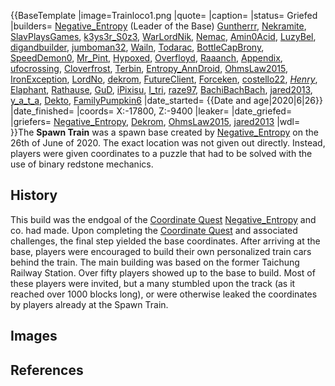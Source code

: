 {{BaseTemplate
|image=Trainloco1.png
|quote=
|caption=
|status= Griefed
|builders= [Negative_Entropy](https://2b2t.miraheze.org/wiki/Negative_Entropy) (Leader of the Base)
[Guntherrr](https://2b2t.miraheze.org/wiki/Guntherrr), [Nekramite](https://2b2t.miraheze.org/wiki/Nekramite), [SlavPlaysGames](https://2b2t.miraheze.org/wiki/SlavPlaysGames), [k3ys3r_S0z3](https://2b2t.miraheze.org/wiki/k3ys3r_S0z3), [WarLordNik](https://2b2t.miraheze.org/wiki/WarLordNik), [Nemac](https://2b2t.miraheze.org/wiki/Nemac), [Amin0Acid](https://2b2t.miraheze.org/wiki/Amin0Acid), [LuzyBel](https://2b2t.miraheze.org/wiki/LuzyBel), [digandbuilder](https://2b2t.miraheze.org/wiki/digandbuilder), [jumboman32](https://2b2t.miraheze.org/wiki/jumboman32), [Wailn](https://2b2t.miraheze.org/wiki/Wailn), [Todarac](https://2b2t.miraheze.org/wiki/Todarac), [BottleCapBrony](https://2b2t.miraheze.org/wiki/BottleCapBrony), [SpeedDemon0](https://2b2t.miraheze.org/wiki/SpeedDemon0), [Mr_Pint](https://2b2t.miraheze.org/wiki/Mr_Pint), [Hypoxed](https://2b2t.miraheze.org/wiki/Hypoxed), [Overfloyd](https://2b2t.miraheze.org/wiki/Overfloyd), [Raaanch](https://2b2t.miraheze.org/wiki/Raaanch), [Appendix](https://2b2t.miraheze.org/wiki/Appendix), [ufocrossing](https://2b2t.miraheze.org/wiki/ufocrossing), [Cloverfrost](https://2b2t.miraheze.org/wiki/Cloverfrost), [Terbin](https://2b2t.miraheze.org/wiki/Terbin), [Entropy_AnnDroid](https://2b2t.miraheze.org/wiki/Entropy_AnnDroid), [OhmsLaw2015](https://2b2t.miraheze.org/wiki/OhmsLaw2015), [IronException](https://2b2t.miraheze.org/wiki/IronException), [LordNo](https://2b2t.miraheze.org/wiki/LordNo), [dekrom](https://2b2t.miraheze.org/wiki/dekrom), [FutureClient](https://2b2t.miraheze.org/wiki/FutureClient), [Forceken](https://2b2t.miraheze.org/wiki/Forceken), [costello22](https://2b2t.miraheze.org/wiki/costello22), [_Henry_](https://2b2t.miraheze.org/wiki/_Henry_), [Elaphant](https://2b2t.miraheze.org/wiki/Elaphant), [Rathause](https://2b2t.miraheze.org/wiki/Rathause), [GuD](https://2b2t.miraheze.org/wiki/GuD), [iPixisu](https://2b2t.miraheze.org/wiki/iPixisu), [I_tri](https://2b2t.miraheze.org/wiki/I_tri), [raze97](https://2b2t.miraheze.org/wiki/raze97), [BachiBachBach](https://2b2t.miraheze.org/wiki/BachiBachBach), [jared2013](https://2b2t.miraheze.org/wiki/jared2013), [y_a_t_a](https://2b2t.miraheze.org/wiki/y_a_t_a), [Dekto](https://2b2t.miraheze.org/wiki/Dekto), [FamilyPumpkin6](https://2b2t.miraheze.org/wiki/FamilyPumpkin6)
|date_started= {{Date and age|2020|6|26}}
|date_finished=
|coords= X:-17800, Z:-9400
|leaker=
|date_griefed=
|griefers= [Negative_Entropy](https://2b2t.miraheze.org/wiki/Negative_Entropy), [Dekrom](https://2b2t.miraheze.org/wiki/Dekrom), [OhmsLaw2015](https://2b2t.miraheze.org/wiki/OhmsLaw2015), [jared2013](https://2b2t.miraheze.org/wiki/jared2013)
|wdl=
}}The **Spawn Train** was a spawn base created by [Negative_Entropy](https://2b2t.miraheze.org/wiki/Negative_Entropy) on the 26th of June of 2020. The exact location was not given out directly. Instead, players were given coordinates to a puzzle that had to be solved with the use of binary redstone mechanics.
## History
This build was the endgoal of the [Coordinate Quest](https://2b2t.miraheze.org/wiki/Coordinate_Quest) [Negative_Entropy](https://2b2t.miraheze.org/wiki/Negative_Entropy) and co. had made. Upon completing the [Coordinate Quest](https://2b2t.miraheze.org/wiki/Coordinate_Quest) and associated challenges, the final step yielded the base coordinates. After arriving at the base, players  were encouraged to build their own personalized train cars behind the train. The main building was based on the former Taichung Railway Station. Over fifty players showed up to the base to build. Most of these players were invited, but a many stumbled upon the track (as it reached over 1000 blocks long), or were otherwise leaked the coordinates by players already at the Spawn Train.

## Images
## References